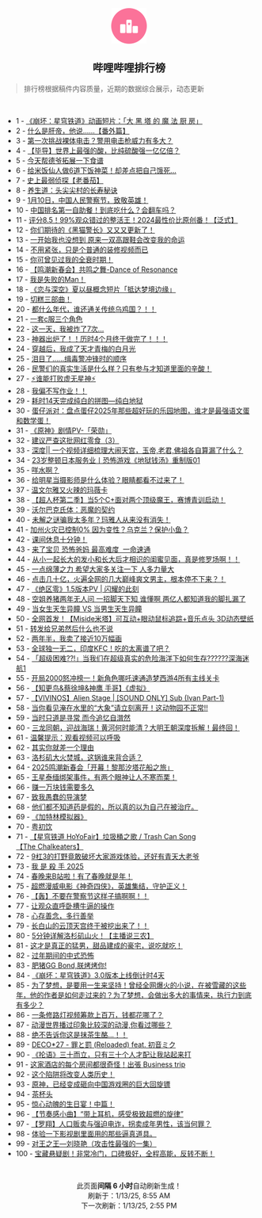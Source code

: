 <div align="center">
    <img src="./assets/icon_rank.png" alt="logo" />
    <h2>哔哩哔哩排行榜</h>
</div>

> 排行榜根据稿件内容质量，近期的数据综合展示，动态更新

<br />

<ul><li><span>1 - <a href=https://www.bilibili.com/BV1cErqYDEGC target=_blank>《崩坏：星穹铁道》动画短片：「大&nbsp;黑&nbsp;塔&nbsp;的&nbsp;魔&nbsp;法&nbsp;厨&nbsp;房」</a></span></li><li><span>2 - <a href=https://www.bilibili.com/BV1sEcJexEd9 target=_blank>什么是肝帝，他说......【番外篇】</a></span></li><li><span>3 - <a href=https://www.bilibili.com/BV1FMcEe5EMe target=_blank>第一次挑战裸体电击？警用电击枪威力有多大？</a></span></li><li><span>4 - <a href=https://www.bilibili.com/BV11yrkYME4G target=_blank>【毕导】世界上最强的酸，比纯硫酸强一亿亿倍？</a></span></li><li><span>5 - <a href=https://www.bilibili.com/BV1kCcEeJEWx target=_blank>今天帮德爷拓展一下食谱</a></span></li><li><span>6 - <a href=https://www.bilibili.com/BV1wxrrYaE6x target=_blank>给米饭仙人做6道下饭神菜！却差点把自己饿死…</a></span></li><li><span>7 - <a href=https://www.bilibili.com/BV15rcJe6Enb target=_blank>史上最弱侦探【老番茄】</a></span></li><li><span>8 - <a href=https://www.bilibili.com/BV1J4c7eGEcz target=_blank>养生道：头尖尖村的长寿秘诀</a></span></li><li><span>9 - <a href=https://www.bilibili.com/BV1cKcEe1EX6 target=_blank>1月10日，中国人民警察节，致敬英雄！</a></span></li><li><span>10 - <a href=https://www.bilibili.com/BV1yBcEeXEDx target=_blank>中国排名第一自助餐！到底吃什么？会翻车吗？</a></span></li><li><span>11 - <a href=https://www.bilibili.com/BV1kXcweuEiS target=_blank>评分8.5！99%观众错过的整活王！2024最性价比原创番！【泛式】</a></span></li><li><span>12 - <a href=https://www.bilibili.com/BV1oMcjevE1c target=_blank>你们期待的《黑猫警长》又又又更新了！</a></span></li><li><span>13 - <a href=https://www.bilibili.com/BV1KZrrY6ExT target=_blank>一开始我也没想到&nbsp;原来一双高跟鞋会改变我的命运</a></span></li><li><span>14 - <a href=https://www.bilibili.com/BV1nDrkYPEni target=_blank>不用紧张，只是个普通的装修视频而已</a></span></li><li><span>15 - <a href=https://www.bilibili.com/BV116cEeHEVp target=_blank>你可曾见过我的全衰时期！</a></span></li><li><span>16 - <a href=https://www.bilibili.com/BV1B5rkYZErZ target=_blank>【鸣潮新春会】共鸣之舞-Dance&nbsp;of&nbsp;Resonance</a></span></li><li><span>17 - <a href=https://www.bilibili.com/BV1TdcJecER3 target=_blank>我是失败的Man！</a></span></li><li><span>18 - <a href=https://www.bilibili.com/BV1qBcHenEGF target=_blank>《恋与深空》夏以昼概念短片「抵达梦境边缘」</a></span></li><li><span>19 - <a href=https://www.bilibili.com/BV1tVcJefELZ target=_blank>切糕三部曲！</a></span></li><li><span>20 - <a href=https://www.bilibili.com/BV17acJe2Ey3 target=_blank>都什么年代，谁还通关传统乌鸡国？！！</a></span></li><li><span>21 - <a href=https://www.bilibili.com/BV1thr6YuEkP target=_blank>一套c服三个角色</a></span></li><li><span>22 - <a href=https://www.bilibili.com/BV1LEcEeqE8q target=_blank>这一天，我被炸了7次...</a></span></li><li><span>23 - <a href=https://www.bilibili.com/BV1LcrCY4EPy target=_blank>神器出炉了！！历时4个月终于做完了！！！</a></span></li><li><span>24 - <a href=https://www.bilibili.com/BV1GCc7ehE6X target=_blank>穿越后，我成了天才青梅的白月光</a></span></li><li><span>25 - <a href=https://www.bilibili.com/BV1iacLecEdF target=_blank>泪目了……缉毒警冲锋时的顺序</a></span></li><li><span>26 - <a href=https://www.bilibili.com/BV1fbrzYDE3t target=_blank>民警们的真实生活是什么样？只有参与才知道里面的辛酸！</a></span></li><li><span>27 - <a href=https://www.bilibili.com/BV1E4c7eGEBt target=_blank>⚡谁能打败虚无星神⚡</a></span></li><li><span>28 - <a href=https://www.bilibili.com/BV1Hmr6YtEeo target=_blank>我偏不写作业！！</a></span></li><li><span>29 - <a href=https://www.bilibili.com/BV1PJrzYZEWG target=_blank>耗时14天完成纯白的拼图—纯白地狱</a></span></li><li><span>30 - <a href=https://www.bilibili.com/BV1kYcWeaE5E target=_blank>蛋仔派对：盘点蛋仔2025年那些超好玩的乐园地图，谁才是最强语文蛋和数学蛋！</a></span></li><li><span>31 - <a href=https://www.bilibili.com/BV1yArkYKEva target=_blank>《原神》剧情PV-「荣勋」</a></span></li><li><span>32 - <a href=https://www.bilibili.com/BV132r8YEEEc target=_blank>建议严查这批网红零食（3）</a></span></li><li><span>33 - <a href=https://www.bilibili.com/BV1Fgr6Y9EsZ target=_blank>深度||&nbsp;一个视频详细梳理大闹天宫，玉帝,老君,佛祖各自算漏了什么？</a></span></li><li><span>34 - <a href=https://www.bilibili.com/BV1cNcEejEnk target=_blank>23岁整顿日本服务业丨恐怖游戏《地狱钱汤》重制版01</a></span></li><li><span>35 - <a href=https://www.bilibili.com/BV1EQr6YREwK target=_blank>咩水啊？</a></span></li><li><span>36 - <a href=https://www.bilibili.com/BV1NprCYGEZk target=_blank>给明星当摄影师是什么体验？眼睛都看不过来了！</a></span></li><li><span>37 - <a href=https://www.bilibili.com/BV1smcwekELq target=_blank>温文尔雅又火辣的玛薇卡</a></span></li><li><span>38 - <a href=https://www.bilibili.com/BV1GscuerESw target=_blank>【超人杯第二季】当5个C+面对两个顶级魔王，赛博青训启动！</a></span></li><li><span>39 - <a href=https://www.bilibili.com/BV1DMcJeAEq7 target=_blank>沃尔巴克氏体：恶魔的契约</a></span></li><li><span>40 - <a href=https://www.bilibili.com/BV1gmcJeiE4r target=_blank>未解之谜骗我太多年？玛雅人从来没有消失！</a></span></li><li><span>41 - <a href=https://www.bilibili.com/BV1BDcEeyE6M target=_blank>加州火灾已控制0%&nbsp;因为变性？乌克兰？保护小鱼？</a></span></li><li><span>42 - <a href=https://www.bilibili.com/BV1iwccesEY4 target=_blank>课间休息十分钟！</a></span></li><li><span>43 - <a href=https://www.bilibili.com/BV1FrcAeiENp target=_blank>来了宝贝&nbsp;恐怖爸妈&nbsp;最高难度&nbsp;&nbsp;一命速通</a></span></li><li><span>44 - <a href=https://www.bilibili.com/BV1iZr6YDEgq target=_blank>从小一起长大的发小和长大后才相识的闺蜜见面，真是修罗场啊！！</a></span></li><li><span>45 - <a href=https://www.bilibili.com/BV1zScEeLEWg target=_blank>一点绵薄之力&nbsp;希望大家多关注一下&nbsp;人多力量大</a></span></li><li><span>46 - <a href=https://www.bilibili.com/BV1LcrCY4ESS target=_blank>点击几十亿，火遍全网的几大巅峰爽文男主，根本停不下来？！</a></span></li><li><span>47 - <a href=https://www.bilibili.com/BV1HWc7e5E3f target=_blank>《绝区零》1.5版本PV&nbsp;|&nbsp;闪耀的此刻</a></span></li><li><span>48 - <a href=https://www.bilibili.com/BV1rxcJeDEKJ target=_blank>空姐养猪两年无人问&nbsp;一招脚天下知&nbsp;谁懂啊&nbsp;两亿人都知道我的脚扎漏了</a></span></li><li><span>49 - <a href=https://www.bilibili.com/BV1uSc7e4Er3 target=_blank>当女生天生异瞳&nbsp;VS&nbsp;当男生天生异瞳</a></span></li><li><span>50 - <a href=https://www.bilibili.com/BV1XZcNeaEsd target=_blank>全网首发！【Miside米塔】可互动+眼动鼠标追踪+音乐点头&nbsp;3D动态壁纸</a></span></li><li><span>51 - <a href=https://www.bilibili.com/BV18ncxeJEu3 target=_blank>转发给兄弟然后什么也不说</a></span></li><li><span>52 - <a href=https://www.bilibili.com/BV1A1cneoEqY target=_blank>两年半，我卖了接近10万幅画</a></span></li><li><span>53 - <a href=https://www.bilibili.com/BV1bncxeEED9 target=_blank>全球独一无二，印度KFC！吃的太离谱了吧？</a></span></li><li><span>54 - <a href=https://www.bilibili.com/BV13YcpeCEqh target=_blank>「超级困难??!」当我们在超级真实的危险海洋下如何生存??????深海迷航1</a></span></li><li><span>55 - <a href=https://www.bilibili.com/BV1yac5e3EWs target=_blank>开局2000怒冲榜一！新角色哪吒速通造梦西游4所有主线关卡</a></span></li><li><span>56 - <a href=https://www.bilibili.com/BV1kycne4EXz target=_blank>【知更鸟&amp;蔡徐坤&amp;神鹰&nbsp;手哥】《虚拟》</a></span></li><li><span>57 - <a href=https://www.bilibili.com/BV1cMrhYPEML target=_blank>【VIVINOS】Alien&nbsp;Stage&nbsp;|&nbsp;[SOUND&nbsp;ONLY]&nbsp;Sub&nbsp;(Ivan&nbsp;Part-1)</a></span></li><li><span>58 - <a href=https://www.bilibili.com/BV1FBcAeBEvd target=_blank>当你看见淹在水里的“大象”请立刻离开！这动物园不正常!!</a></span></li><li><span>59 - <a href=https://www.bilibili.com/BV1jrcHeEEJk target=_blank>当时只道是寻常&nbsp;而今追忆自潸然</a></span></li><li><span>60 - <a href=https://www.bilibili.com/BV1UqcnewEty target=_blank>三龙同朝，迎战海瑞！黄河何时能清？大明王朝深度拆解！最终回！</a></span></li><li><span>61 - <a href=https://www.bilibili.com/BV1bHcxemEoR target=_blank>温馨提示：观看视频可以呼吸</a></span></li><li><span>62 - <a href=https://www.bilibili.com/BV11qr6YNE5b target=_blank>其实你就差一个理由</a></span></li><li><span>63 - <a href=https://www.bilibili.com/BV1DbcneqE5x target=_blank>洛杉矶大火焚城，这锅谁来背合适？</a></span></li><li><span>64 - <a href=https://www.bilibili.com/BV13grCYnEvz target=_blank>2025鸣潮新春会「开幕！黎那汐塔花船之旅」</a></span></li><li><span>65 - <a href=https://www.bilibili.com/BV1knc7ejEw7 target=_blank>王星泰缅绑架事件，有两个眼神让人不寒而栗！</a></span></li><li><span>66 - <a href=https://www.bilibili.com/BV1NJrrYiEAe target=_blank>赚一万块钱需要多久</a></span></li><li><span>67 - <a href=https://www.bilibili.com/BV1aHr6YLEXv target=_blank>致我愚蠢的导演梦</a></span></li><li><span>68 - <a href=https://www.bilibili.com/BV1pScFeYEYN target=_blank>他们都不知道药是假的，所以真的以为自己在被治疗。</a></span></li><li><span>69 - <a href=https://www.bilibili.com/BV11crkYqETQ target=_blank>《加特林模拟器》</a></span></li><li><span>70 - <a href=https://www.bilibili.com/BV1hRraYDEud target=_blank>粤初饮</a></span></li><li><span>71 - <a href=https://www.bilibili.com/BV1RkrrYSErR target=_blank>【星穹铁道&nbsp;HoYoFair】垃圾桶之歌&nbsp;/&nbsp;Trash&nbsp;Can&nbsp;Song【The&nbsp;Chalkeaters】</a></span></li><li><span>72 - <a href=https://www.bilibili.com/BV18ncxeEEmk target=_blank>9杠3的打野竟敢破坏大家游戏体验，还好有青天大老爷</a></span></li><li><span>73 - <a href=https://www.bilibili.com/BV1U9rrYGEQN target=_blank>我&nbsp;是&nbsp;殺&nbsp;手&nbsp;2025</a></span></li><li><span>74 - <a href=https://www.bilibili.com/BV1pCr6YcEgD target=_blank>春晚来B站啦！有了春晚就是年！</a></span></li><li><span>75 - <a href=https://www.bilibili.com/BV1gQcHerEH5 target=_blank>超燃漫威电影《神奇四侠》，英雄集结，守护正义！</a></span></li><li><span>76 - <a href=https://www.bilibili.com/BV1WpcJeXEur target=_blank>【轰】不要在警察节这样子搞啊啊！！</a></span></li><li><span>77 - <a href=https://www.bilibili.com/BV1bwcLeDEwT target=_blank>让观众直呼卧槽牛逼的操作</a></span></li><li><span>78 - <a href=https://www.bilibili.com/BV1hzcLexEL9 target=_blank>心存善念，多行善举</a></span></li><li><span>79 - <a href=https://www.bilibili.com/BV1nPrSYUEHj target=_blank>长白山的云顶天宫终于被挖出来了！！</a></span></li><li><span>80 - <a href=https://www.bilibili.com/BV1SacnevEry target=_blank>5分钟详解洛杉矶山火！【主播说三农】</a></span></li><li><span>81 - <a href=https://www.bilibili.com/BV1SmrzYBEq5 target=_blank>这才是真正的猛男，甜品建成的豪宅，说吃就吃！</a></span></li><li><span>82 - <a href=https://www.bilibili.com/BV1NJrrYiEVz target=_blank>过年期间的中式恐怖</a></span></li><li><span>83 - <a href=https://www.bilibili.com/BV1PgrvYEEjo target=_blank>肥猪GG&nbsp;Bond,朕烤烤你!</a></span></li><li><span>84 - <a href=https://www.bilibili.com/BV1vqcJeVEZ2 target=_blank>《崩坏：星穹铁道》3.0版本上线倒计时4天</a></span></li><li><span>85 - <a href=https://www.bilibili.com/BV1tDc7edEuJ target=_blank>为了梦想，是要用一生来坚持！曾经全网爆火的小说，在被雪藏的这些年，他的作者是如何走过来的？为了梦想，会做出多大的事情来，执行力到底有多少？</a></span></li><li><span>86 - <a href=https://www.bilibili.com/BV1g9cHegEcm target=_blank>一条修路灯视频筹款上百万，钱都花哪了？</a></span></li><li><span>87 - <a href=https://www.bilibili.com/BV1wbcHetEUQ target=_blank>动漫世界播过印象比较深的动漫,你看过哪些？</a></span></li><li><span>88 - <a href=https://www.bilibili.com/BV1Gkc7ewEEk target=_blank>绝不告诉你这是抹茶生酪...！！</a></span></li><li><span>89 - <a href=https://www.bilibili.com/BV1JwrVY5EGL target=_blank>DECO*27&nbsp;-&nbsp;罪と罰&nbsp;(Reloaded)&nbsp;feat.&nbsp;初音ミク</a></span></li><li><span>90 - <a href=https://www.bilibili.com/BV1ycr6YfEFj target=_blank>《抡语》三十而立，只有三十个人才配让我站起来打</a></span></li><li><span>91 - <a href=https://www.bilibili.com/BV1ficcecEXC target=_blank>这家酒店的每个房间都很奇怪！出張&nbsp;Business&nbsp;trip</a></span></li><li><span>92 - <a href=https://www.bilibili.com/BV11orzYaEcQ target=_blank>这个陷阱将改变人类历史！</a></span></li><li><span>93 - <a href=https://www.bilibili.com/BV1KHcHeAEQ7 target=_blank>原神，已经变成砸向中国游戏圈的巨大回旋镖</a></span></li><li><span>94 - <a href=https://www.bilibili.com/BV1cAcEemEsp target=_blank>茶杯头</a></span></li><li><span>95 - <a href=https://www.bilibili.com/BV1Uuc7e9EXP target=_blank>惊心动魄的生日宴！中篇！</a></span></li><li><span>96 - <a href=https://www.bilibili.com/BV1LLrSY3ENa target=_blank>【节奏感小曲】“带上耳机，感受极致超燃的旋律”</a></span></li><li><span>97 - <a href=https://www.bilibili.com/BV1SecnePER5 target=_blank>【罗翔】人口贩卖与强迫电诈，拐卖成年男性，该当何罪？</a></span></li><li><span>98 - <a href=https://www.bilibili.com/BV1cfcweKEFP target=_blank>体验一下影视剧里面用的那些逼真道具。</a></span></li><li><span>99 - <a href=https://www.bilibili.com/BV1bjreYsEUd target=_blank>对王之王—刘晓艳（攻击性最强的一集）</a></span></li><li><span>100 - <a href=https://www.bilibili.com/BV1d5cEeuEWG target=_blank>宝藏悬疑剧！非常冷门，口碑极好，全程高能，反转不断！</a></span></li></ul>

<br />

<p align=center>此页面<strong>间隔 6 小时</strong>自动刷新生成！<br>刷新于：1/13/25, 8:55 AM<br>下一次刷新：1/13/25, 2:55 PM</p>
